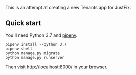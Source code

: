 This is an attempt at creating a new Tenants app for JustFix.

## Quick start

You'll need Python 3.7 and [pipenv][].

```
pipenv install --python 3.7
pipenv shell
python manage.py migrate
python manage.py runserver
```

Then visit http://localhost:8000/ in your browser.

[pipenv]: https://docs.pipenv.org/
